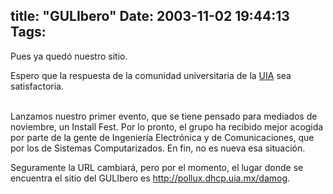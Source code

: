 title: "GULIbero"
Date: 2003-11-02 19:44:13
Tags: 
---
<p>Pues ya quedó nuestro sitio.</p>



<p>Espero que la respuesta de la comunidad universitaria de la <a href="http://web.archive.org/web/20031125134728/http://uia.mx/">UIA</a> sea satisfactoria.</p>

<p><br/>
Lanzamos nuestro primer evento, que se tiene pensado para mediados de noviembre, un Install Fest. Por lo pronto, el grupo ha recibido mejor acogida por parte de la gente de Ingeniería Electrónica y de Comunicaciones, que por los de Sistemas Computarizados. En fin, no es nueva esa situación.</p>



<p>Seguramente la URL cambiará, pero por el momento, el lugar donde se encuentra el sitio del GULIbero es <a href="http://web.archive.org/web/20031125134728/http://pollux.dhcp.uia.mx/damog"><a href="http://pollux.dhcp.uia.mx/damog">http://pollux.dhcp.uia.mx/damog</a></a>.</p>
